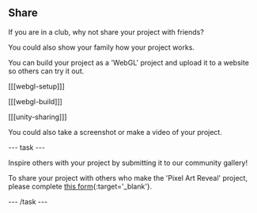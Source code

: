 ## Share

If you are in a club, why not share your project with friends?

You could also show your family how your project works.

You can build your project as a 'WebGL' project and upload it to a website so others can try it out. 

[[[webgl-setup]]]

[[[webgl-build]]]

[[[unity-sharing]]]

You could also take a screenshot or make a video of your project. 

--- task ---

Inspire others with your project by submitting it to our community gallery! 

To share your project with others who make the 'Pixel Art Reveal' project, please complete [this form](https://form.raspberrypi.org/f/community-project-submissions){:target='_blank'}.

--- /task ---